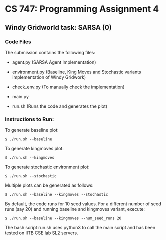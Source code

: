 # CS 747: Programming Assignment 4

## Windy Gridworld task: SARSA (0)

### Code Files

The submission contains the following files:

- agent.py (SARSA Agent Implementation)
- environment.py (Baseline, King Moves and Stochastic variants implementation of Windy Gridwork)
- check_env.py (To manually check the implementation)
- main.py 

- run.sh (Runs the code and generates the plot)

### Instructions to Run:

To generate baseline plot:

`$ ./run.sh --baseline`

To generate kingmoves plot:

`$ ./run.sh --kingmoves`

To generate stochastic environment plot:

`$ ./run.sh --stochastic`

Multiple plots can be generated as follows:

`$ ./run.sh --baseline --kingmoves --stochastic`   

By default, the code runs for 10 seed values. For a different number of seed runs (say 20) and running baseline and kingmoves variant, execute:

`$ ./run.sh --baseline --kingmoves --num_seed_runs 20`  

The bash script run.sh uses python3 to call the main script and has been tested on IITB CSE lab SL2 servers.
